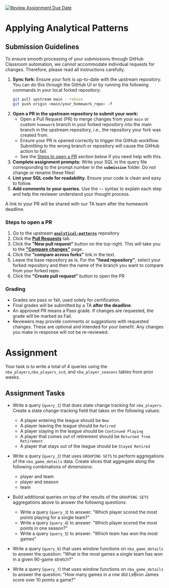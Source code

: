 [![Review Assignment Due Date](https://classroom.github.com/assets/deadline-readme-button-24ddc0f5d75046c5622901739e7c5dd533143b0c8e959d652212380cedb1ea36.svg)](https://classroom.github.com/a/Cj56l3RT)
# Applying Analytical Patterns

## Submission Guidelines

To ensure smooth processing of your submissions through GitHub Classroom automation, we cannot accommodate individual requests for changes. Therefore, please read all instructions carefully.

1. **Sync fork:** Ensure your fork is up-to-date with the upstream repository. You can do this through the GitHub UI or by running the following commands in your local forked repository:
    ```bash
    git pull upstream main --rebase
    git push origin <main/your_homework_repo> -f
    ```
2. **Open a PR in the upstream repository to submit your work:**
    - Open a Pull Request (PR) to merge changes from your `main` or custom `homework` branch in your forked repository into the main branch in the upstream repository, i.e., the repository your fork was created from.
    - Ensure your PR is opened correctly to trigger the GitHub workflow. Submitting to the wrong branch or repository will cause the GitHub action to fail.
    - See the [Steps to open a PR](#steps-to-open-a-pr) section below if you need help with this.
3. **Complete assignment prompts:** Write your SQL in the query file corresponding to the prompt number in the **`submission`** folder. Do not change or rename these files!
4. **Lint your SQL code for readability.** Ensure your code is clean and easy to follow.
5. **Add comments to your queries.** Use the **`--`** syntax to explain each step and help the reviewer understand your thought process. 

A link to your PR will be shared with our TA team after the homework deadline.

### Steps to open a PR
  1. Go to the upstream [**`analytical-patterns`**](https://github.com/DataExpert-ZachWilson-V4/analytical-patterns) repository
  2. Click the [**Pull Requests**](https://github.com/DataExpert-ZachWilson-V4/analytical-patterns/pulls) tab.
  3. Click the **"New pull request"** button on the top-right. This will take you to the [**"Compare changes"**](https://github.com/DataExpert-ZachWilson-V4/analytical-patterns/compare) page.
  4. Click the **"compare across forks"** link in the text.
  5. Leave the base repository as is. For the **"head repository"**, select your forked repository and then the name of the branch you want to compare from your forked repo.
  6. Click the **"Create pull request"** button to open the PR

### Grading
  - Grades are pass or fail, used solely for certification.
  - Final grades will be submitted by a TA **after the deadline**.
  - An approved PR means a Pass grade. If changes are requested, the grade will be marked as Fail.
  - Reviewers may provide comments or suggestions with requested changes. These are optional and intended for your benefit. Any changes you make in response will not be re-reviewed.

Assignment
==================

Your task is to write a total of 4 queries using the `nba_players`,`nba_players_scd`, and `nba_player_seasons` tables from prior weeks.

## Assignment Tasks

- Write a query (`query_1`) that does state change tracking for `nba_players`. Create a state change-tracking field that takes on the following values:
  - A player entering the league should be `New`
  - A player leaving the league should be `Retired`
  - A player staying in the league should be `Continued Playing`
  - A player that comes out of retirement should be `Returned from Retirement`
  - A player that stays out of the league should be `Stayed Retired`
  
- Write a query (`query_2`) that uses `GROUPING SETS` to perform aggregations of the `nba_game_details` data. 
Create slices that aggregate along the following combinations of dimensions:
  - player and team
  - player and season
  - team

- Build additional queries on top of the results of the `GROUPING SETS` aggregations above to answer the following questions:
  - Write a query (`query_3`) to answer: "Which player scored the most points playing for a single team?"
  - Write a query (`query_4`) to answer: "Which player scored the most points in one season?"
  - Write a query (`query_5`) to answer: "Which team has won the most games"

- Write a query (`query_6`) that uses window functions on `nba_game_details` to answer the question: "What is the most games a single team has won in a given 90-game stretch?"

- Write a query (`query_7`) that uses window functions on `nba_game_details` to answer the question: "How many games in a row did LeBron James score over 10 points a game?"
